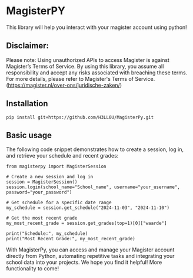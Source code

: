 # MagisterPY

This library will help you interact with your magister account using python!

## Disclaimer: 
Please note: Using unauthorized APIs to access Magister is against Magister’s Terms of Service. 
By using this library, you assume all responsibility and accept any risks associated with breaching these terms. 
For more details, please refer to Magister's Terms of Service. (https://magister.nl/over-ons/juridische-zaken/)

## Installation
```
pip install git+https://github.com/H3LL0U/MagisterPy.git
```
## Basic usage
The following code snippet demonstrates how to create a session, log in, and retrieve your schedule and recent grades:
```
from magisterpy import MagisterSession

# Create a new session and log in
session = MagisterSession()
session.login(school_name="School_name", username="your_username", password="your_password")

# Get schedule for a specific date range
my_schedule = session.get_schedule("2024-11-03", "2024-11-10")

# Get the most recent grade
my_most_recent_grade = session.get_grades(top=1)[0]["waarde"]

print("Schedule:", my_schedule)
print("Most Recent Grade:", my_most_recent_grade)
```
With MagisterPy, you can access and manage your Magister account directly from Python, automating repetitive tasks and integrating your school data into your projects. We hope you find it helpful!
More functionality to come!
